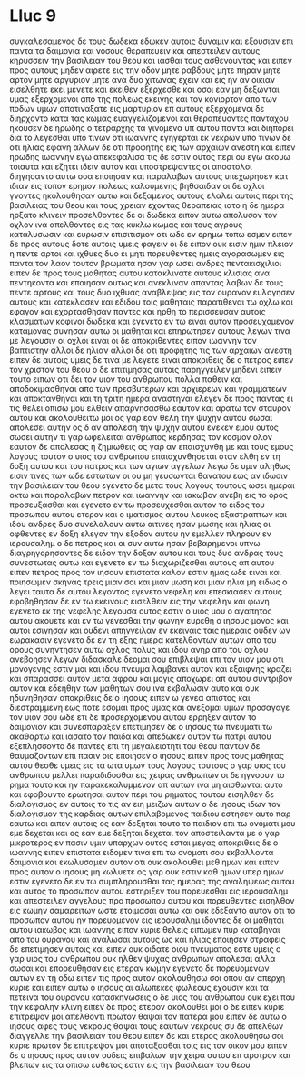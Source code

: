 # Lluc 9
συγκαλεσαμενος δε τους δωδεκα εδωκεν αυτοις δυναμιν και εξουσιαν επι παντα τα δαιμονια και νοσους θεραπευειν
και απεστειλεν αυτους κηρυσσειν την βασιλειαν του θεου και ιασθαι τους ασθενουντας
και ειπεν προς αυτους μηδεν αιρετε εις την οδον μητε ραβδους μητε πηραν μητε αρτον μητε αργυριον μητε ανα δυο χιτωνας εχειν
και εις ην αν οικιαν εισελθητε εκει μενετε και εκειθεν εξερχεσθε
και οσοι εαν μη δεξωνται υμας εξερχομενοι απο της πολεως εκεινης και τον κονιορτον απο των ποδων υμων αποτιναξατε εις μαρτυριον επ αυτους
εξερχομενοι δε διηρχοντο κατα τας κωμας ευαγγελιζομενοι και θεραπευοντες πανταχου
ηκουσεν δε ηρωδης ο τετραρχης τα γινομενα υπ αυτου παντα και διηπορει δια το λεγεσθαι υπο τινων οτι ιωαννης εγηγερται εκ νεκρων
υπο τινων δε οτι ηλιας εφανη αλλων δε οτι προφητης εις των αρχαιων ανεστη
και ειπεν ηρωδης ιωαννην εγω απεκεφαλισα τις δε εστιν ουτος περι ου εγω ακουω τοιαυτα και εζητει ιδειν αυτον
και υποστρεψαντες οι αποστολοι διηγησαντο αυτω οσα εποιησαν και παραλαβων αυτους υπεχωρησεν κατ ιδιαν εις τοπον ερημον πολεως καλουμενης βηθσαιδαν
οι δε οχλοι γνοντες ηκολουθησαν αυτω και δεξαμενος αυτους ελαλει αυτοις περι της βασιλειας του θεου και τους χρειαν εχοντας θεραπειας ιατο
η δε ημερα ηρξατο κλινειν προσελθοντες δε οι δωδεκα ειπον αυτω απολυσον τον οχλον ινα απελθοντες εις τας κυκλω κωμας και τους αγρους καταλυσωσιν και ευρωσιν επισιτισμον οτι ωδε εν ερημω τοπω εσμεν
ειπεν δε προς αυτους δοτε αυτοις υμεις φαγειν οι δε ειπον ουκ εισιν ημιν πλειον η πεντε αρτοι και ιχθυες δυο ει μητι πορευθεντες ημεις αγορασωμεν εις παντα τον λαον τουτον βρωματα
ησαν γαρ ωσει ανδρες πεντακισχιλιοι ειπεν δε προς τους μαθητας αυτου κατακλινατε αυτους κλισιας ανα πεντηκοντα
και εποιησαν ουτως και ανεκλιναν απαντας
λαβων δε τους πεντε αρτους και τους δυο ιχθυας αναβλεψας εις τον ουρανον ευλογησεν αυτους και κατεκλασεν και εδιδου τοις μαθηταις παρατιθεναι τω οχλω
και εφαγον και εχορτασθησαν παντες και ηρθη το περισσευσαν αυτοις κλασματων κοφινοι δωδεκα
και εγενετο εν τω ειναι αυτον προσευχομενον καταμονας συνησαν αυτω οι μαθηται και επηρωτησεν αυτους λεγων τινα με λεγουσιν οι οχλοι ειναι
οι δε αποκριθεντες ειπον ιωαννην τον βαπτιστην αλλοι δε ηλιαν αλλοι δε οτι προφητης τις των αρχαιων ανεστη
ειπεν δε αυτοις υμεις δε τινα με λεγετε ειναι αποκριθεις δε ο πετρος ειπεν τον χριστον του θεου
ο δε επιτιμησας αυτοις παρηγγειλεν μηδενι ειπειν τουτο
ειπων οτι δει τον υιον του ανθρωπου πολλα παθειν και αποδοκιμασθηναι απο των πρεσβυτερων και αρχιερεων και γραμματεων και αποκτανθηναι και τη τριτη ημερα αναστηναι 
ελεγεν δε προς παντας ει τις θελει οπισω μου ελθειν απαρνησασθω εαυτον και αρατω τον σταυρον αυτου και ακολουθειτω μοι
ος γαρ εαν θελη την ψυχην αυτου σωσαι απολεσει αυτην ος δ αν απολεση την ψυχην αυτου ενεκεν εμου ουτος σωσει αυτην
τι γαρ ωφελειται ανθρωπος κερδησας τον κοσμον ολον εαυτον δε απολεσας η ζημιωθεις
ος γαρ αν επαισχυνθη με και τους εμους λογους τουτον ο υιος του ανθρωπου επαισχυνθησεται οταν ελθη εν τη δοξη αυτου και του πατρος και των αγιων αγγελων
λεγω δε υμιν αληθως εισιν τινες των ωδε εστωτων οι ου μη γευσωνται θανατου εως αν ιδωσιν την βασιλειαν του θεου
εγενετο δε μετα τους λογους τουτους ωσει ημεραι οκτω και παραλαβων πετρον και ιωαννην και ιακωβον ανεβη εις το ορος προσευξασθαι
και εγενετο εν τω προσευχεσθαι αυτον το ειδος του προσωπου αυτου ετερον και ο ιματισμος αυτου λευκος εξαστραπτων
και ιδου ανδρες δυο συνελαλουν αυτω οιτινες ησαν μωσης και ηλιας
οι οφθεντες εν δοξη ελεγον την εξοδον αυτου ην εμελλεν πληρουν εν ιερουσαλημ
ο δε πετρος και οι συν αυτω ησαν βεβαρημενοι υπνω διαγρηγορησαντες δε ειδον την δοξαν αυτου και τους δυο ανδρας τους συνεστωτας αυτω
και εγενετο εν τω διαχωριζεσθαι αυτους απ αυτου ειπεν πετρος προς τον ιησουν επιστατα καλον εστιν ημας ωδε ειναι και ποιησωμεν σκηνας τρεις μιαν σοι και μιαν μωση και μιαν ηλια μη ειδως ο λεγει
ταυτα δε αυτου λεγοντος εγενετο νεφελη και επεσκιασεν αυτους εφοβηθησαν δε εν τω εκεινους εισελθειν εις την νεφελην
και φωνη εγενετο εκ της νεφελης λεγουσα ουτος εστιν ο υιος μου ο αγαπητος αυτου ακουετε
και εν τω γενεσθαι την φωνην ευρεθη ο ιησους μονος και αυτοι εσιγησαν και ουδενι απηγγειλαν εν εκειναις ταις ημεραις ουδεν ων εωρακασιν
εγενετο δε εν τη εξης ημερα κατελθοντων αυτων απο του ορους συνηντησεν αυτω οχλος πολυς
και ιδου ανηρ απο του οχλου ανεβοησεν λεγων διδασκαλε δεομαι σου επιβλεψαι επι τον υιον μου οτι μονογενης εστιν μοι
και ιδου πνευμα λαμβανει αυτον και εξαιφνης κραζει και σπαρασσει αυτον μετα αφρου και μογις αποχωρει απ αυτου συντριβον αυτον
και εδεηθην των μαθητων σου ινα εκβαλωσιν αυτο και ουκ ηδυνηθησαν
αποκριθεις δε ο ιησους ειπεν ω γενεα απιστος και διεστραμμενη εως ποτε εσομαι προς υμας και ανεξομαι υμων προσαγαγε τον υιον σου ωδε
ετι δε προσερχομενου αυτου ερρηξεν αυτον το δαιμονιον και συνεσπαραξεν επετιμησεν δε ο ιησους τω πνευματι τω ακαθαρτω και ιασατο τον παιδα και απεδωκεν αυτον τω πατρι αυτου
εξεπλησσοντο δε παντες επι τη μεγαλειοτητι του θεου παντων δε θαυμαζοντων επι πασιν οις εποιησεν ο ιησους ειπεν προς τους μαθητας αυτου
θεσθε υμεις εις τα ωτα υμων τους λογους τουτους ο γαρ υιος του ανθρωπου μελλει παραδιδοσθαι εις χειρας ανθρωπων
οι δε ηγνοουν το ρημα τουτο και ην παρακεκαλυμμενον απ αυτων ινα μη αισθωνται αυτο και εφοβουντο ερωτησαι αυτον περι του ρηματος τουτου
εισηλθεν δε διαλογισμος εν αυτοις το τις αν ειη μειζων αυτων
ο δε ιησους ιδων τον διαλογισμον της καρδιας αυτων επιλαβομενος παιδιου εστησεν αυτο παρ εαυτω
και ειπεν αυτοις ος εαν δεξηται τουτο το παιδιον επι τω ονοματι μου εμε δεχεται και ος εαν εμε δεξηται δεχεται τον αποστειλαντα με ο γαρ μικροτερος εν πασιν υμιν υπαρχων ουτος εσται μεγας
αποκριθεις δε ο ιωαννης ειπεν επιστατα ειδομεν τινα επι τω ονοματι σου εκβαλλοντα δαιμονια και εκωλυσαμεν αυτον οτι ουκ ακολουθει μεθ ημων
και ειπεν προς αυτον ο ιησους μη κωλυετε ος γαρ ουκ εστιν καθ ημων υπερ ημων εστιν
εγενετο δε εν τω συμπληρουσθαι τας ημερας της αναληψεως αυτου και αυτος το προσωπον αυτου εστηριξεν του πορευεσθαι εις ιερουσαλημ
και απεστειλεν αγγελους προ προσωπου αυτου και πορευθεντες εισηλθον εις κωμην σαμαρειτων ωστε ετοιμασαι αυτω
και ουκ εδεξαντο αυτον οτι το προσωπον αυτου ην πορευομενον εις ιερουσαλημ
ιδοντες δε οι μαθηται αυτου ιακωβος και ιωαννης ειπον κυριε θελεις ειπωμεν πυρ καταβηναι απο του ουρανου και αναλωσαι αυτους ως και ηλιας εποιησεν
στραφεις δε επετιμησεν αυτοις και ειπεν ουκ οιδατε οιου πνευματος εστε υμεις 
ο γαρ υιος του ανθρωπου ουκ ηλθεν ψυχας ανθρωπων απολεσαι αλλα σωσαι και επορευθησαν εις ετεραν κωμην
εγενετο δε πορευομενων αυτων εν τη οδω ειπεν τις προς αυτον ακολουθησω σοι οπου αν απερχη κυριε
και ειπεν αυτω ο ιησους αι αλωπεκες φωλεους εχουσιν και τα πετεινα του ουρανου κατασκηνωσεις ο δε υιος του ανθρωπου ουκ εχει που την κεφαλην κλινη
ειπεν δε προς ετερον ακολουθει μοι ο δε ειπεν κυριε επιτρεψον μοι απελθοντι πρωτον θαψαι τον πατερα μου
ειπεν δε αυτω ο ιησους αφες τους νεκρους θαψαι τους εαυτων νεκρους συ δε απελθων διαγγελλε την βασιλειαν του θεου
ειπεν δε και ετερος ακολουθησω σοι κυριε πρωτον δε επιτρεψον μοι αποταξασθαι τοις εις τον οικον μου
ειπεν δε ο ιησους προς αυτον ουδεις επιβαλων την χειρα αυτου επ αροτρον και βλεπων εις τα οπισω ευθετος εστιν εις την βασιλειαν του θεου
